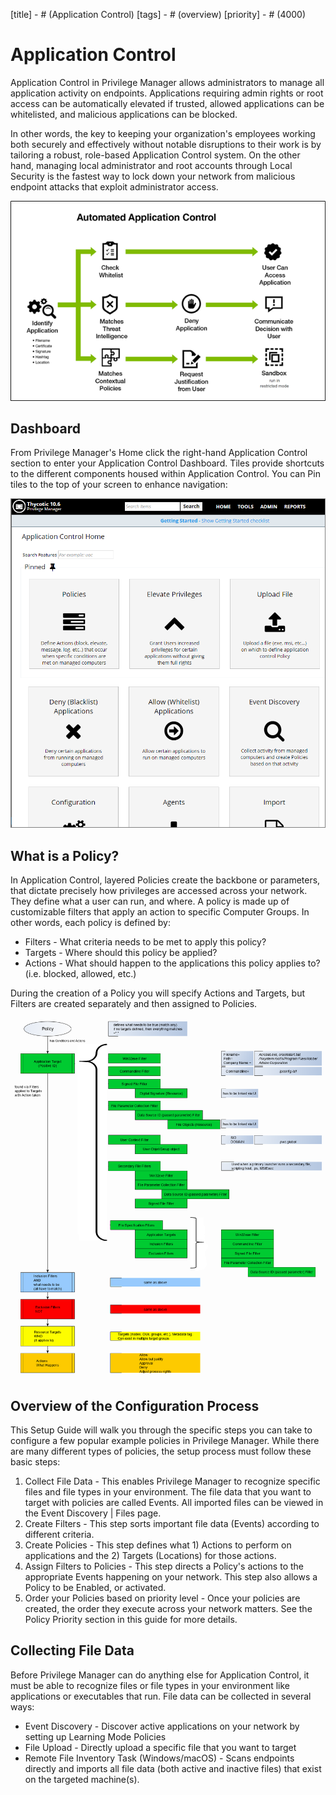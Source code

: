 [title] - # (Application Control)
[tags] - # (overview)
[priority] - # (4000)
# Application Control

Application Control in Privilege Manager allows administrators to manage all application activity on endpoints. Applications requiring admin rights or root access can be automatically elevated if trusted, allowed applications can be whitelisted, and malicious applications can be blocked.

In other words, the key to keeping your organization's employees working both securely and effectively without notable disruptions to their work is by tailoring a robust, role-based Application Control system. On the other hand, managing local administrator and root accounts through Local Security is the fastest way to lock down your network from malicious endpoint attacks that exploit administrator access.

![Automated Application Control](images/app_con.png)

## Dashboard

From Privilege Manager's Home click the right-hand Application Control section to enter your Application Control Dashboard. Tiles provide shortcuts to the different components housed within Application Control. You can Pin tiles to the top of your screen to enhance navigation:

![Application Control page](images/ac/ac_home.png)

## What is a Policy?

In Application Control, layered Policies create the backbone or parameters, that dictate precisely how privileges are accessed across your network. They define what a user can run, and where. A policy is made up of customizable filters that apply an action to specific Computer Groups. In other words, each policy is defined by:

* Filters - What criteria needs to be met to apply this policy?
* Targets - Where should this policy be applied?
* Actions - What should happen to the applications this policy applies to? (i.e. blocked, allowed, etc.)

During the creation of a Policy you will specify Actions and Targets, but Filters are created separately and then assigned to Policies.

![Diagram of Policy Overview](images/policies.png)

## Overview of the Configuration Process

This Setup Guide will walk you through the specific steps you can take to configure a few popular example policies in Privilege Manager. While there are many different types of policies, the setup process must follow these basic steps:

1. Collect File Data - This enables Privilege Manager to recognize specific files and file types in your environment. The file data that you want to target with policies are called Events. All imported files can be viewed in the Event Discovery | Files page.
1. Create Filters - This step sorts important file data (Events) according to different criteria.
1. Create Policies - This step defines what 1) Actions to perform on applications and the 2) Targets (Locations) for those actions.
1. Assign Filters to Policies - This step directs a Policy's actions to the appropriate Events happening on your network. This step also allows a Policy to be Enabled, or activated.
1. Order your Policies based on priority level - Once your policies are created, the order they execute across your network matters. See the Policy Priority section in this guide for more details.

## Collecting File Data

Before Privilege Manager can do anything else for Application Control, it must be able to recognize files or file types in your environment like applications or executables that run. File data can be collected in several ways:

* Event Discovery - Discover active applications on your network by setting up Learning Mode Policies
* File Upload - Directly upload a specific file that you want to target
* Remote File Inventory Task (Windows/macOS) - Scans endpoints directly and imports all file data (both active and inactive files) that exist on the targeted machine(s).
